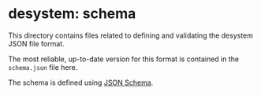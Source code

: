# desystem: schema

This directory contains files related to defining and validating the desystem JSON file format.

The most reliable, up-to-date version for this format is contained in the `schema.json` file here.

The schema is defined using [JSON Schema](http://json-schema.org/).
